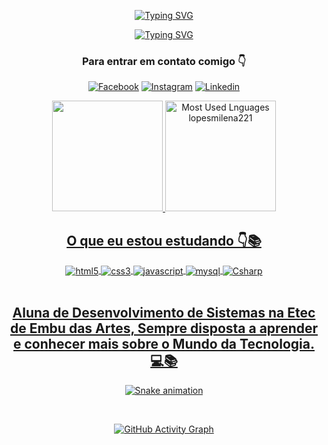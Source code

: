 <div id="badges"  align="center">

[![Typing SVG](https://readme-typing-svg.herokuapp.com?font=Roboto&size=27&duration=5005&color=880D6B&center=falso&vCenter=falso&lines=Hi!+Welcome+To+My+Profile+%F0%9F%92%96%F0%9F%93%9A)](https://git.io/typing-svg)
  </div> 
  <div id="badges"  align="center">

[![Typing SVG](http://i.picasion.com/gl/92/g1nr.gif)](https://github.com/lopesmilena221)

  </div>

<div align="center">


### Para entrar em contato comigo 👇

[![Facebook](https://img.shields.io/badge/Facebook-1877F2?style=for-the-badge&logo=facebook&logoColor=white)](https://www.facebook.com/lopesmilena221/)
[![Instagram](https://img.shields.io/badge/Instagram-E4405F?style=for-the-badge&logo=instagram&logoColor=white)](https://www.instagram.com/lopesmilena221/)
[![Linkedin](https://img.shields.io/badge/LinkedIn-0077B5?style=for-the-badge&logo=linkedin&logoColor=white)](https://www.linkedin.com/in/milena-lopes-598bb4233/)


</div>


<div id="badges" align="center">
 <a href="https://github.com/lopesmilena221">
  <img height="177em" src="https://github-readme-stats.vercel.app/api?username=lopesmilena221&show_icons=true&theme=synthwave&include_all_commits=true&count_private=true"/>
  <img height="177em" src="https://github-readme-stats.vercel.app/api/top-langs/?username=lopesmilena221&layout=compact&theme=synthwave" alt="Most Used Lnguages lopesmilena221" />
  </div>

<div align="center">


## O que eu estou estudando 👇📚

<div style="display: inline_block">
<img align="center" alt="html5" src="https://img.shields.io/badge/HTML5-E34F26?style=for-the-badge&logo=html5&logoColor=white">
<img align="center" alt="css3" src="https://img.shields.io/badge/CSS3-1572B6?style=for-the-badge&logo=css3&logoColor=white">
<img align="center" alt="javascript" src="https://img.shields.io/badge/JavaScript-F7DF1E?style=for-the-badge&logo=javascript&logoColor=black">
<img align="center" alt="mysql" src="https://img.shields.io/badge/MySQL-00000F?style=for-the-badge&logo=mysql&logoColor=white">
<img align="center" alt="Csharp" src="https://img.shields.io/badge/C%23-239120?style=for-the-badge&logo=c-sharp&logoColor=white">
</div>
</br>


</div>


<div align="center">

## Aluna de Desenvolvimento de Sistemas na Etec de Embu das Artes, Sempre disposta a aprender e conhecer mais sobre o Mundo da Tecnologia. 💻📚

</div>


<div align="center">
  
  ![Snake animation](https://github.com/lopesmilena221/lopesmilena221/blob/output/github-contribution-grid-snake.svg)
  </div>
  
</br>
<div id="badges"  align="center">

![GitHub Activity Graph](https://activity-graph.herokuapp.com/graph?username=lopesmilena221&bg_color=4444444&color=00ffff&line=00ffff&point=ffffff&area=true&hide_border=false)

</div>
